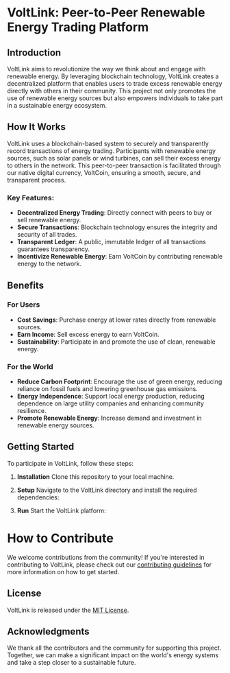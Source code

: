 # VoltLink: Peer-to-Peer Renewable Energy Trading Platform

## Introduction
VoltLink aims to revolutionize the way we think about and engage with renewable energy. By leveraging blockchain technology, VoltLink creates a decentralized platform that enables users to trade excess renewable energy directly with others in their community. This project not only promotes the use of renewable energy sources but also empowers individuals to take part in a sustainable energy ecosystem.

## How It Works
VoltLink uses a blockchain-based system to securely and transparently record transactions of energy trading. Participants with renewable energy sources, such as solar panels or wind turbines, can sell their excess energy to others in the network. This peer-to-peer transaction is facilitated through our native digital currency, VoltCoin, ensuring a smooth, secure, and transparent process.

### Key Features:
- **Decentralized Energy Trading**: Directly connect with peers to buy or sell renewable energy.
- **Secure Transactions**: Blockchain technology ensures the integrity and security of all trades.
- **Transparent Ledger**: A public, immutable ledger of all transactions guarantees transparency.
- **Incentivize Renewable Energy**: Earn VoltCoin by contributing renewable energy to the network.

## Benefits

### For Users
- **Cost Savings**: Purchase energy at lower rates directly from renewable sources.
- **Earn Income**: Sell excess energy to earn VoltCoin.
- **Sustainability**: Participate in and promote the use of clean, renewable energy.

### For the World
- **Reduce Carbon Footprint**: Encourage the use of green energy, reducing reliance on fossil fuels and lowering greenhouse gas emissions.
- **Energy Independence**: Support local energy production, reducing dependence on large utility companies and enhancing community resilience.
- **Promote Renewable Energy**: Increase demand and investment in renewable energy sources.

## Getting Started

To participate in VoltLink, follow these steps:

1. **Installation**
   Clone this repository to your local machine.

2. **Setup**
Navigate to the VoltLink directory and install the required dependencies:

3. **Run**
Start the VoltLink platform:



# How to Contribute

We welcome contributions from the community! If you're interested in contributing to VoltLink, please check out our [contributing guidelines](CONTRIBUTING.md) for more information on how to get started.

## License

VoltLink is released under the [MIT License](LICENSE).

## Acknowledgments

We thank all the contributors and the community for supporting this project. Together, we can make a significant impact on the world's energy systems and take a step closer to a sustainable future.
